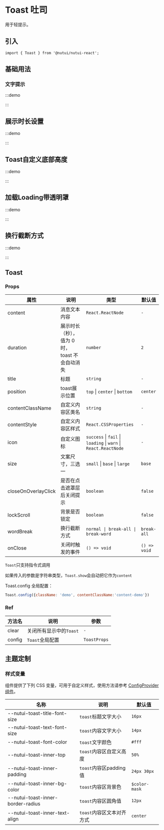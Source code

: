 # Toast 吐司


用于轻提示。

## 引入

```tsx
import { Toast } from '@nutui/nutui-react';
```

## 基础用法

### 文字提示

:::demo

<CodeBlock src='h5/demo1.tsx'></CodeBlock>

:::


## 展示时长设置

:::demo

<CodeBlock src='h5/demo2.tsx'></CodeBlock>

:::

## Toast自定义底部高度

:::demo

<CodeBlock src='h5/demo3.tsx'></CodeBlock>

:::

## 加载Loading带透明罩

:::demo

<CodeBlock src='h5/demo4.tsx'></CodeBlock>

:::

## 换行截断方式

:::demo

<CodeBlock src='h5/demo5.tsx'></CodeBlock>

:::

## Toast

### Props

| 属性 | 说明 | 类型 | 默认值 |
| --- | --- | --- | --- |
| content | 消息文本内容 | `React.ReactNode` | `-` |
| duration | 展示时长（秒），值为 0 时，toast 不会自动消失 | `number` | `2` |
| title | 标题 | `string` | `-` |
| position | toast展示位置 | `top` \| `center` \| `bottom` | `center` |
| contentClassName | 自定义内容区类名 | `string` | `-` |
| contentStyle | 自定义内容区样式 | `React.CSSProperties` | `-` |
| icon | 自定义图标 | `success` \| `fail` \| `loading` \| `warn` \| `React.ReactNode` | `-` |
| size | 文案尺寸，三选一 | `small` \| `base` \| `large` | `base` |
| closeOnOverlayClick | 是否在点击遮罩层后关闭提示 | `boolean` | `false` |
| lockScroll | 背景是否锁定 | `boolean` | `false` |
| wordBreak | 换行截断方式 | `normal \| break-all \| break-word ` | `break-all` |
| onClose | 关闭时触发的事件 | `() => void` | `() => void` |

`Toast`只支持指令式调用

如果传入的参数是字符串类型，`Toast.show`会自动把它作为`content`

Toast.config 全局配置：
```js
Toast.config({className: 'demo', contentClassName:'content-demo'})
```

### Ref

| 方法名 | 说明 | 参数 |
| --- | --- | --- |
| clear | 关闭所有显示中的`Toast` | `-` |
| config | `Toast`全局配置 | `ToastProps` |

## 主题定制

### 样式变量

组件提供了下列 CSS 变量，可用于自定义样式，使用方法请参考 [ConfigProvider 组件](#/zh-CN/component/configprovider)。

| 名称 | 说明 | 默认值 |
| --- | --- | --- |
| \--nutui-toast-title-font-size | `toast`标题文字大小 | `16px` |
| \--nutui-toast-text-font-size | `toast`内容文字大小 | `14px` |
| \--nutui-toast-font-color | `toast`文字颜色 | `#fff` |
| \--nutui-toast-inner-top | `toast`内容区自定义高度    | `50%` |
| \--nutui-toast-inner-padding | `toast`内容区padding值 | `24px 30px` |
| \--nutui-toast-inner-bg-color | `toast`内容区背景色 | `$color-mask` |
| \--nutui-toast-inner-border-radius | `toast`内容区圆角值 | `12px` |
| \--nutui-toast-inner-text-align | `toast`内容区文本对齐方式 | `center` |